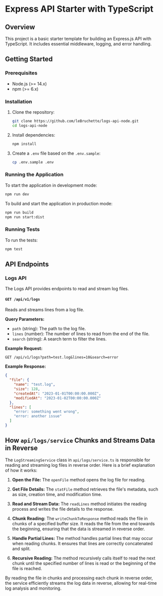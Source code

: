 # Express API Starter with TypeScript

## Overview

This project is a basic starter template for building an Express.js API with TypeScript. It includes essential middleware, logging, and error handling.

## Getting Started

### Prerequisites

- Node.js (>= 14.x)
- npm (>= 6.x)

### Installation

1. Clone the repository:
   ```bash
   git clone https://github.com/leBruchette/logs-api-node.git
   cd logs-api-node
   ```

2. Install dependencies:
   ```bash
   npm install
   ```

3. Create a `.env` file based on the `.env.sample`:
   ```bash
   cp .env.sample .env
   ```

### Running the Application

To start the application in development mode:
```bash
npm run dev
```

To build and start the application in production mode:
```bash
npm run build
npm run start:dist
```

### Running Tests

To run the tests:
```bash
npm test
```

## API Endpoints

### Logs API

The Logs API provides endpoints to read and stream log files.

#### `GET /api/v1/logs`

Reads and streams lines from a log file.

**Query Parameters:**
- `path` (string): The path to the log file.
- `lines` (number): The number of lines to read from the end of the file.
- `search` (string): A search term to filter the lines.

**Example Request:**
```http
GET /api/v1/logs?path=test.log&lines=10&search=error
```

**Example Response:**
```json
{
  "file": {
    "name": "test.log",
    "size": 128,
    "createdAt": "2023-01-01T00:00:00.000Z",
    "modifiedAt": "2023-01-02T00:00:00.000Z"
  },
  "lines": [
    "error: something went wrong",
    "error: another issue"
  ]
}
```

## How `api/logs/service` Chunks and Streams Data in Reverse

The `LogStreamingService` class in `api/logs/service.ts` is responsible for reading and streaming log files in reverse order. Here is a brief explanation of how it works:

1. **Open the File:**
   The `openFile` method opens the log file for reading.

2. **Get File Details:**
   The `statFile` method retrieves the file's metadata, such as size, creation time, and modification time.

3. **Read and Stream Data:**
   The `readLines` method initiates the reading process and writes the file details to the response.

4. **Chunk Reading:**
   The `writeChunkToResponse` method reads the file in chunks of a specified buffer size. It reads the file from the end towards the beginning, ensuring that the data is streamed in reverse order.

5. **Handle Partial Lines:**
   The method handles partial lines that may occur when reading chunks. It ensures that lines are correctly concatenated and split.

6. **Recursive Reading:**
   The method recursively calls itself to read the next chunk until the specified number of lines is read or the beginning of the file is reached.

By reading the file in chunks and processing each chunk in reverse order, the service efficiently streams the log data in reverse, allowing for real-time log analysis and monitoring.
